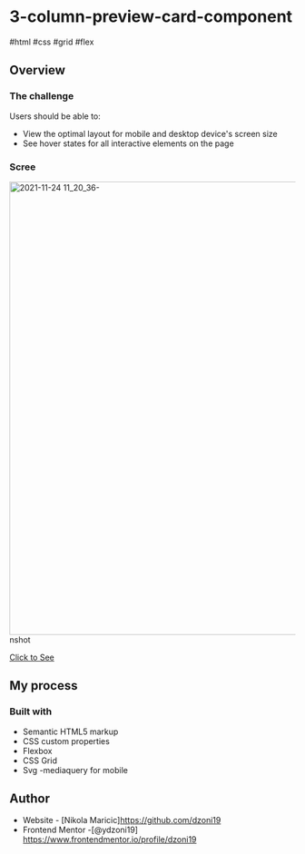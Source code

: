 # 3-column-preview-card-component
#html #css #grid #flex

## Overview

### The challenge

Users should be able to:

- View the optimal layout for mobile and desktop device's screen size
- See hover states for all interactive elements on the page

### Scree
<img width="799" alt="2021-11-24 11_20_36-" src="https://user-images.githubusercontent.com/63516391/143220578-e1b37801-e1a4-4f28-b2f5-5504690e4915.png">
nshot

<a href="">Click to See</a>


## My process

### Built with

- Semantic HTML5 markup
- CSS custom properties
- Flexbox
- CSS Grid
- Svg
-mediaquery for mobile


## Author

- Website - [Nikola Maricic]https://github.com/dzoni19
- Frontend Mentor -[@ydzoni19] https://www.frontendmentor.io/profile/dzoni19




